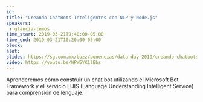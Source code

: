 ```yaml
---
id: 
title: "Creando ChatBots Inteligentes con NLP y Node.js"
speakers:
 - glaucia-lemos
time_start: 2019-03-21T9:40:00-05:00
time_end: 2019-03-21T10:20:00-05:00
block: 
slot: 
slides: https://sg.com.mx/buzz/ponencias/data-day-2019/creando-chatbots-inteligentes-con-nlp-y-nodejs
video: https://youtu.be/WPW5YK1lEbs
---
```


Aprenderemos cómo construir un chat bot utilizando el Microsoft Bot Framework y el servicio LUIS (Language Understanding Intelligent Service) para comprensión de lenguaje.